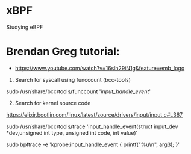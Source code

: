 # xBPF
Studying eBPF

# Brendan Greg tutorial:
- https://www.youtube.com/watch?v=16slh29iN1g&feature=emb_logo

1) Search for syscall using funccount (bcc-tools)

sudo /usr/share/bcc/tools/funccount '*input_handle_event*'

2) Search for kernel source code 

https://elixir.bootlin.com/linux/latest/source/drivers/input/input.c#L367

sudo /usr/share/bcc/tools/trace 'input_handle_event(struct input_dev *dev,unsigned int type, unsigned int code, int value)'

sudo bpftrace -e 'kprobe:input_handle_event { printf("%u\n", arg3); }'




